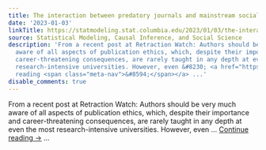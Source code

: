 ```yaml
---
title: The interaction between predatory journals and mainstream social science
date: '2023-01-03'
linkTitle: https://statmodeling.stat.columbia.edu/2023/01/03/the-interaction-between-predatory-journals-and-mainstream-social-science/
source: Statistical Modeling, Causal Inference, and Social Science
description: 'From a recent post at Retraction Watch: Authors should be very much
  aware of all aspects of publication ethics, which, despite their importance and
  career-threatening consequences, are rarely taught in any depth at even the most
  research-intensive universities. However, even &#8230; <a href="https://statmodeling.stat.columbia.edu/2023/01/03/the-interaction-between-predatory-journals-and-mainstream-social-science/">Continue
  reading <span class="meta-nav">&#8594;</span></a> ...'
disable_comments: true
---
```

From a recent post at Retraction Watch: Authors should be very much aware of all aspects of publication ethics, which, despite their importance and career-threatening consequences, are rarely taught in any depth at even the most research-intensive universities. However, even &#8230; <a href="https://statmodeling.stat.columbia.edu/2023/01/03/the-interaction-between-predatory-journals-and-mainstream-social-science/">Continue reading <span class="meta-nav">&#8594;</span></a> ...